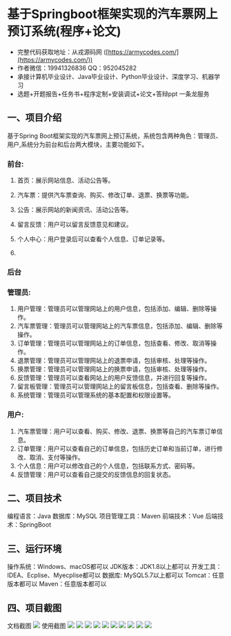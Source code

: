 基于Springboot框架实现的汽车票网上预订系统(程序+论文)
=
- 完整代码获取地址：从戎源码网 ([https://armycodes.com/](https://armycodes.com/))
- 作者微信：19941326836  QQ：952045282 
- 承接计算机毕业设计、Java毕业设计、Python毕业设计、深度学习、机器学习
- 选题+开题报告+任务书+程序定制+安装调试+论文+答辩ppt 一条龙服务

一、项目介绍
---
基于Spring Boot框架实现的汽车票网上预订系统，系统包含两种角色：管理员、用户,系统分为前台和后台两大模块，主要功能如下。
### 前台:
1. 首页：展示网站信息、活动公告等。
2. 汽车票：提供汽车票查询、购买、修改订单、退票、换票等功能。
3. 公告：展示网站的新闻资讯、活动公告等。
4. 留言反馈：用户可以留言反馈意见和建议。
5. 个人中心：用户登录后可以查看个人信息、订单记录等。

6. 
### 后台
### 管理员:
1. 用户管理：管理员可以管理网站上的用户信息，包括添加、编辑、删除等操作。
2. 汽车票管理：管理员可以管理网站上的汽车票信息，包括添加、编辑、删除等操作。
3. 订单管理：管理员可以管理网站上的订单信息，包括查看、修改、取消等操作。
4. 退票管理：管理员可以管理网站上的退票申请，包括审核、处理等操作。
5. 换票管理：管理员可以管理网站上的换票申请，包括审核、处理等操作。
6. 反馈管理：管理员可以查看网站上的用户反馈信息，并进行回复等操作。
7. 留言板管理：管理员可以管理网站上的留言板信息，包括查看、删除等操作。
8. 系统管理：管理员可以管理系统的基本配置和权限设置等。
  
### 用户:
1. 汽车票管理：用户可以查看、购买、修改、退票、换票等自己的汽车票订单信息。
2. 订单管理：用户可以查看自己的订单信息，包括历史订单和当前订单，进行修改、取消、支付等操作。
3. 个人信息：用户可以修改自己的个人信息，包括联系方式、密码等。
4. 反馈管理：用户可以查看自己提交的反馈信息的回复状态。


二、项目技术
---
编程语言：Java
数据库：MySQL
项目管理工具：Maven
前端技术：Vue
后端技术：SpringBoot

三、运行环境
---
操作系统：Windows、macOS都可以
JDK版本：JDK1.8以上都可以
开发工具：IDEA、Ecplise、Myecplise都可以
数据库: MySQL5.7以上都可以
Tomcat：任意版本都可以
Maven：任意版本都可以

四、项目截图
---
文档截图
![](limage/2.png)
使用截图
![](image/1.png)
![](image/2.png)
![](image/3.png)
![](image/4.png)
![](image/5.png)
![](image/6.png)
![](image/7.png)
![](image/8.png)
![](image/9.png)
![](image/10.png)
